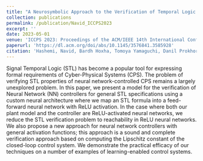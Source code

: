 ```yaml
---
title: "A Neurosymbolic Approach to the Verification of Temporal Logic Properties of Learning-enabled Control Systems"
collection: publications
permalink: /publication/Navid_ICCPS2023
excerpt: ''
date: 2023-05-01
venue: 'ICCPS 2023: Proceedings of the ACM/IEEE 14th International Conference on Cyber-Physical Systems (with CPS-IoT Week 2023)'
paperurl: 'https://dl.acm.org/doi/abs/10.1145/3576841.3585928'
citation: 'Hashemi, Navid, Bardh Hoxha, Tomoya Yamaguchi, Danil Prokhorov, Georgios Fainekos, and Jyotirmoy Deshmukh. "A neurosymbolic approach to the verification of temporal logic properties of learning-enabled control systems." In Proceedings of the ACM/IEEE 14th International Conference on Cyber-Physical Systems (with CPS-IoT Week 2023), pp. 98-109. 2023.'
---
```


Signal Temporal Logic (STL) has become a popular tool for expressing formal requirements of Cyber-Physical Systems (CPS). The problem of verifying STL properties of neural network-controlled CPS remains a largely unexplored problem. In this paper, we present a model for the verification of Neural Network (NN) controllers for general STL specifications using a custom neural architecture where we map an STL formula into a feed-forward neural network with ReLU activation. In the case where both our plant model and the controller are ReLU-activated neural networks, we reduce the STL verification problem to reachability in ReLU neural networks. We also propose a new approach for neural network controllers with general activation functions; this approach is a sound and complete verification approach based on computing the Lipschitz constant of the closed-loop control system. We demonstrate the practical efficacy of our techniques on a number of examples of learning-enabled control systems.
